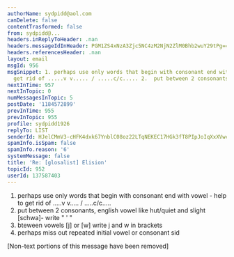 ```yaml
---
authorName: sydpidd@aol.com
canDelete: false
contentTrasformed: false
from: sydpidd@...
headers.inReplyToHeader: .nan
headers.messageIdInHeader: PGM1ZS4xNzA3Zjc5NC4zM2NjN2ZlM0Bhb2wuY29tPg==
headers.referencesHeader: .nan
layout: email
msgId: 956
msgSnippet: 1. perhaps use only words that begin with consonant end with vowel - help  to
  get rid of .....v v..... / .....c/c..... 2.  put between 2 consonants, english
nextInTime: 957
nextInTopic: 0
numMessagesInTopic: 5
postDate: '1184572899'
prevInTime: 955
prevInTopic: 955
profile: sydpidd1926
replyTo: LIST
senderId: HJelCMmV3-cHFK4dxk67YnblC08oz22LTqNEKEC17HGk3fT8PIpJoIqXxXVwc7KTm8NL3pL_
spamInfo.isSpam: false
spamInfo.reason: '6'
systemMessage: false
title: 'Re: [glosalist] Elision'
topicId: 952
userId: 137587403
---
```


1. perhaps use only words that begin with consonant end with vowel - help  to 
get rid of .....v v..... / .....c/c.....
2.  put between 2 consonants, english vowel like hut/quiet and slight  
[schwa]- write " ' "
3. bteween vowels [j] or [w] write j and w in brackets
4. perhaps miss out repeated  initial vowel  or consonant
sid



   


[Non-text portions of this message have been removed]


